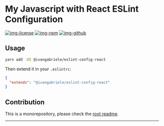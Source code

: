 # My Javascript with React ESLint Configuration

[![img-license]][lnk-license] [![img-npm]][lnk-npm] [![img-github]][lnk-github]

## Usage

```sh
yarn add -DE @ivangabriele/eslint-config-react
```

Then extend it in your `.eslintrc`:

```json
{
  "extends": "@ivangabriele/eslint-config-react"
}
```

## Contribution

This is a monorepository, please check the [root readme][lnk-contribution].

---

[img-github]:
  https://img.shields.io/github/workflow/status/ivangabriele/eslint-config/Test%20&%20Publish/main?style=flat-square
[img-license]: https://img.shields.io/github/license/ivangabriele/eslint-config?style=flat-square
[img-npm]: https://img.shields.io/npm/v/@ivangabriele/eslint-config-react?style=flat-square
[lnk-github]: https://github.com/ivangabriele/eslint-config/actions?query=branch%3Amain++
[lnk-license]: https://github.com/ivangabriele/eslint-config/blob/main/packages/react/LICENSE
[lnk-npm]: https://www.npmjs.com/package/@ivangabriele/eslint-config-react
[lnk-contribution]: https://github.com/ivangabriele/eslint-config#contribution
